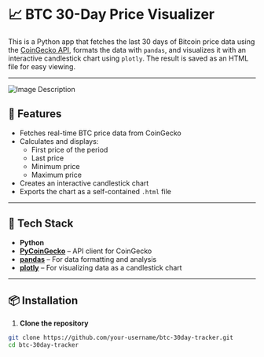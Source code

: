 # 📈 BTC 30-Day Price Visualizer

This is a Python app that fetches the last 30 days of Bitcoin price data using the [CoinGecko API](https://www.coingecko.com/en/api), formats the data with `pandas`, and visualizes it with an interactive candlestick chart using `plotly`. The result is saved as an HTML file for easy viewing.

---
![Image Description](https://live.staticflickr.com/65535/54553957322_c5cb624134_b.jpg)

## 🚀 Features

- Fetches real-time BTC price data from CoinGecko
- Calculates and displays:
  - First price of the period
  - Last price
  - Minimum price
  - Maximum price
- Creates an interactive candlestick chart
- Exports the chart as a self-contained `.html` file

---

## 🧰 Tech Stack

- **Python**
- **[PyCoinGecko](https://pypi.org/project/pycoingecko/)** – API client for CoinGecko
- **[pandas](https://pandas.pydata.org/)** – For data formatting and analysis
- **[plotly](https://plotly.com/python/)** – For visualizing data as a candlestick chart

---

## 📦 Installation

1. **Clone the repository**
```bash
git clone https://github.com/your-username/btc-30day-tracker.git
cd btc-30day-tracker
